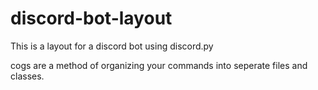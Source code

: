 # discord-bot-layout
This is a layout for a discord bot using discord.py

cogs are a method of organizing your commands into seperate files and classes.
